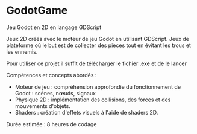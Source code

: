 # GodotGame
Jeu Godot en 2D en langage GDScript

Jeux 2D créés avec le moteur de jeu Godot en utilisant GDScript. Jeux de plateforme où le but est de collecter des pièces tout en évitant les trous et les ennemis.

Pour utiliser ce projet il suffit de télécharger le fichier .exe et de le lancer

Compétences et concepts abordés :
- Moteur de jeu : compréhension approfondie du fonctionnement de Godot : scènes, nœuds, signaux
- Physique 2D : implémentation des collisions, des forces et des mouvements d'objets.
- Shaders : création d'effets visuels à l'aide de shaders 2D.

Durée estimée : 8 heures de codage